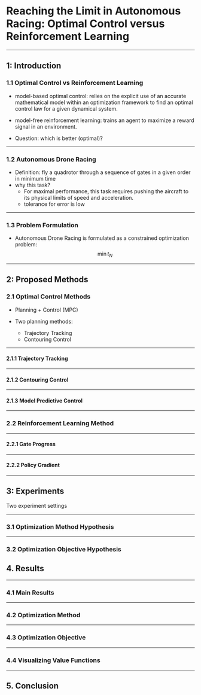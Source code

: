 # Reaching the Limit in Autonomous Racing: Optimal Control versus Reinforcement Learning

<!-- 1. problem formulation
2. methods to solve the problem
3. why the proposed methods are optimal -->


---
## 1: Introduction
### 1.1 Optimal Control vs Reinforcement Learning

- model-based optimal control: relies on the explicit use of an accurate mathematical model within an optimization framework to find an optimal control law for a given dynamical system.
- model-free reinforcement learning: trains an agent to maximize a reward signal in an environment.

- Question: which is better (optimal)?

---

### 1.2 Autonomous Drone Racing
- Definition: fly a quadrotor through a sequence of gates in a given order in minimum time
- why this task?
  - For maximal performance, this task requires pushing the aircraft to its physical limits of speed and acceleration.
  - tolerance for error is low

---

### 1.3 Problem Formulation
- Autonomous Drone Racing is formulated as a constrained optimization problem:
$$
\min t_N
$$


---

## 2: Proposed Methods
### 2.1 Optimal Control Methods
- Planning + Control (MPC)

- Two planning methods:
  - Trajectory Tracking
  - Contouring Control

---

#### 2.1.1 Trajectory Tracking


---

#### 2.1.2 Contouring Control

---

#### 2.1.3 Model Predictive Control

---

### 2.2 Reinforcement Learning Method

---

#### 2.2.1 Gate Progress

---

#### 2.2.2 Policy Gradient

---

## 3: Experiments
Two experiment settings

---

### 3.1 Optimization Method Hypothesis


---

### 3.2 Optimization Objective Hypothesis


## 4. Results

---

### 4.1 Main Results

---

### 4.2 Optimization Method

---

### 4.3 Optimization Objective

---

### 4.4 Visualizing Value Functions

---

## 5. Conclusion
